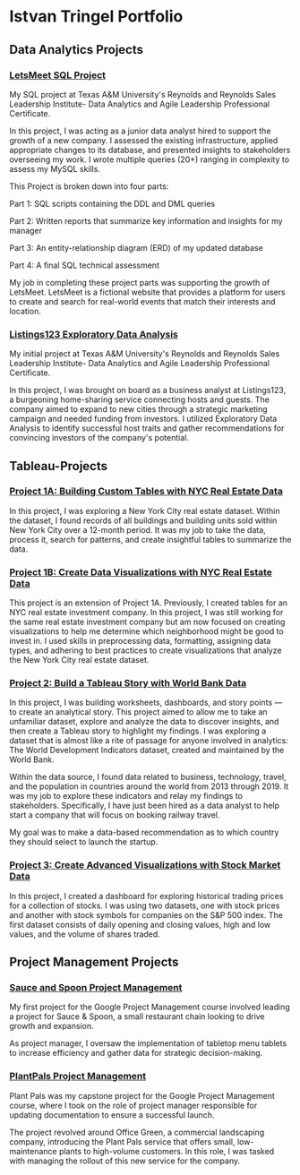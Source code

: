 # Istvan Tringel Portfolio

## Data Analytics Projects

### [LetsMeet SQL Project](https://github.com/IstvanTringel/LetsMeet-SQL)

My SQL project at Texas A&M University's Reynolds and Reynolds Sales Leadership Institute- Data Analytics and Agile Leadership Professional Certificate.

In this project, I was acting as a junior data analyst hired to support the growth of a new company. I assessed the existing infrastructure, applied appropriate changes to its database, and presented insights to stakeholders overseeing my work. I wrote multiple queries (20+) ranging in complexity to assess my MySQL skills.

This Project is broken down into four parts: 

Part 1: SQL scripts containing the DDL and DML queries

Part 2: Written reports that summarize key information and insights for my manager 

Part 3: An entity-relationship diagram (ERD) of my updated database

Part 4: A final SQL technical assessment

My job in completing these project parts was supporting the growth of LetsMeet. LetsMeet is a fictional website that provides a platform for users to create and search for real-world events that match their interests and location.

### [Listings123 Exploratory Data Analysis](https://github.com/IstvanTringel/Listings123-Exploratory-Data-Analysis)

My initial project at Texas A&M University's Reynolds and Reynolds Sales Leadership Institute- Data Analytics and Agile Leadership Professional Certificate. 

In this project, I was brought on board as a business analyst at Listings123, a burgeoning home-sharing service connecting hosts and guests. The company aimed to expand to new cities through a strategic marketing campaign and needed funding from investors. I utilized Exploratory Data Analysis to identify successful host traits and gather recommendations for convincing investors of the company's potential.

## Tableau-Projects

### [Project 1A: Building Custom Tables with NYC Real Estate Data](https://public.tableau.com/views/Project1ABuildingCustomTableswithNYCRealEstateData/Sheet3?:language=en-US&:sid=&:display_count=n&:origin=viz_share_link)

In this project, I was exploring a New York City real estate dataset. Within the dataset, I found records of all buildings and building units sold within New York City over a 12-month period. It was my job to take the data, process it, search for patterns, and create insightful tables to summarize the data.

### [Project 1B: Create Data Visualizations with NYC Real Estate Data](https://public.tableau.com/views/Project1BCreateDataVisualizationswithNYCRealEstateData_17162320364870/Sheet5?:language=en-US&:sid=&:display_count=n&:origin=viz_share_link)

This project is an extension of Project 1A. Previously, I created tables for an NYC real estate investment company. In this project, I was still working for the same real estate investment company but am now focused on creating visualizations to help me determine which neighborhood might be good to invest in. I used skills in preprocessing data, formatting, assigning data types, and adhering to best practices to create visualizations that analyze the New York City real estate dataset.

### [Project 2: Build a Tableau Story with World Bank Data](https://public.tableau.com/views/Project2BuildaTableauStorywithWorldBankData_17164887687790/Story1?:language=en-US&:sid=&:display_count=n&:origin=viz_share_link)

In this project, I was building worksheets, dashboards, and story points — to create an analytical story. This project aimed to allow me to take an unfamiliar dataset, explore and analyze the data to discover insights, and then create a Tableau story to highlight my findings. I was exploring a dataset that is almost like a rite of passage for anyone involved in analytics: The World Development Indicators dataset, created and maintained by the World Bank.

Within the data source, I found data related to business, technology, travel, and the population in countries around the world from 2013 through 2019. It was my job to explore these indicators and relay my findings to stakeholders. Specifically, I have just been hired as a data analyst to help start a company that will focus on booking railway travel.

My goal was to make a data-based recommendation as to which country they should select to launch the startup.

### [Project 3: Create Advanced Visualizations with Stock Market Data](https://public.tableau.com/views/Project3CreateAdvancedVisualizationswithStockMarketData_17165827645600/Sheet1?:language=en-US&:sid=&:display_count=n&:origin=viz_share_link)

In this project, I created a dashboard for exploring historical trading prices for a collection of stocks. I was using two datasets, one with stock prices and another with stock symbols for companies on the S&P 500 index. The first dataset consists of daily opening and closing values, high and low values, and the volume of shares traded.

## Project Management Projects

### [Sauce and Spoon Project Management](https://github.com/IstvanTringel/Sauce-and-Spoon-Project-Management)

My first project for the Google Project Management course involved leading a project for Sauce & Spoon, a small restaurant chain looking to drive growth and expansion.

As project manager, I oversaw the implementation of tabletop menu tablets to increase efficiency and gather data for strategic decision-making.

### [PlantPals Project Management](https://github.com/IstvanTringel/PlantPals-Project-Management)

Plant Pals was my capstone project for the Google Project Management course, where I took on the role of project manager responsible for updating documentation to ensure a successful launch.

The project revolved around Office Green, a commercial landscaping company, introducing the Plant Pals service that offers small, low-maintenance plants to high-volume customers. In this role, I was tasked with managing the rollout of this new service for the company.
